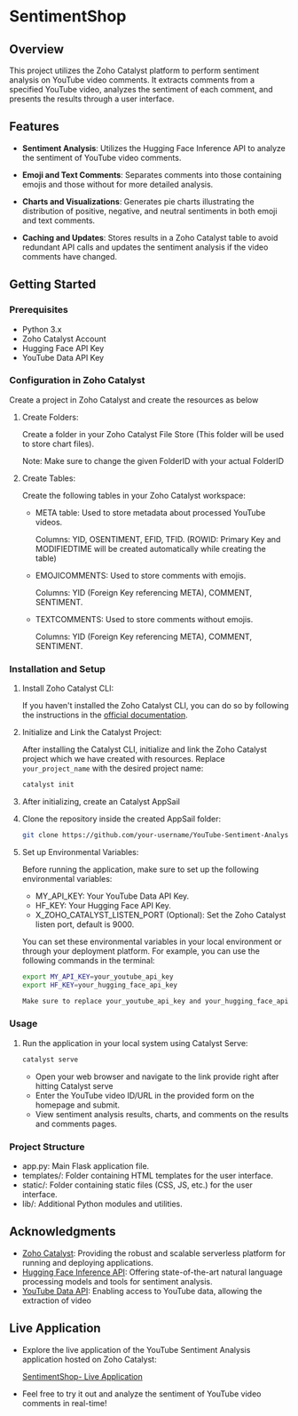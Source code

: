 # SentimentShop

## Overview

This project utilizes the Zoho Catalyst platform to perform sentiment analysis on YouTube video comments. It extracts comments from a specified YouTube video, analyzes the sentiment of each comment, and presents the results through a user interface.

## Features

- **Sentiment Analysis**: Utilizes the Hugging Face Inference API to analyze the sentiment of YouTube video comments.
  
- **Emoji and Text Comments**: Separates comments into those containing emojis and those without for more detailed analysis.
  
- **Charts and Visualizations**: Generates pie charts illustrating the distribution of positive, negative, and neutral sentiments in both emoji and text comments.

- **Caching and Updates**: Stores results in a Zoho Catalyst table to avoid redundant API calls and updates the sentiment analysis if the video comments have changed.

## Getting Started

### Prerequisites

- Python 3.x
- Zoho Catalyst Account
- Hugging Face API Key
- YouTube Data API Key

### Configuration in Zoho Catalyst

Create a project in Zoho Catalyst and create the resources as below 

1. Create Folders:

    Create a folder in your Zoho Catalyst File Store (This folder will be used to store chart files).
    
    Note: Make sure to change the given FolderID with your actual FolderID

2. Create Tables:

    Create the following tables in your Zoho Catalyst workspace:

    - META table: Used to store metadata about processed YouTube videos.
    
        Columns: YID, OSENTIMENT, EFID, TFID. (ROWID: Primary Key and MODIFIEDTIME will be created automatically while creating the table)

    - EMOJICOMMENTS: Used to store comments with emojis.
        
        Columns: YID (Foreign Key referencing META), COMMENT, SENTIMENT.

    - TEXTCOMMENTS: Used to store comments without emojis.
        
        Columns: YID (Foreign Key referencing META), COMMENT, SENTIMENT.

### Installation and Setup

1. Install Zoho Catalyst CLI:

   If you haven't installed the Zoho Catalyst CLI, you can do so by following the instructions in the [official documentation](https://www.zoho.com/catalyst/help/cli/cli-installation-guide.html).

2. Initialize and Link the Catalyst Project:

   After installing the Catalyst CLI, initialize and link the Zoho Catalyst project which we have created with resources. Replace `your_project_name` with the desired project name:

   ```bash
   catalyst init

3. After initializing, create an Catalyst AppSail

4. Clone the repository inside the created AppSail folder:

   ```bash
   git clone https://github.com/your-username/YouTube-Sentiment-Analysis.git

5. Set up Environmental Variables:

    Before running the application, make sure to set up the following environmental variables:

    - MY_API_KEY: Your YouTube Data API Key.
    - HF_KEY: Your Hugging Face API Key.
    - X_ZOHO_CATALYST_LISTEN_PORT (Optional): Set the Zoho Catalyst listen port, default is 9000.

    You can set these environmental variables in your local environment or through your deployment platform. For example, you can use the following commands in the terminal:

    ```bash
    export MY_API_KEY=your_youtube_api_key
    export HF_KEY=your_hugging_face_api_key

    Make sure to replace your_youtube_api_key and your_hugging_face_api_key with your actual API keys.

### Usage
1. Run the application in your local system using Catalyst Serve:

    ```bash
    catalyst serve
    ```

    - Open your web browser and navigate to the link provide right after hitting Catalyst serve
    - Enter the YouTube video ID/URL in the provided form on the homepage and submit.
    - View sentiment analysis results, charts, and comments on the results and comments pages.

### Project Structure
- app.py: Main Flask application file.
- templates/: Folder containing HTML templates for the user interface.
- static/: Folder containing static files (CSS, JS, etc.) for the user interface.
- lib/: Additional Python modules and utilities.

## Acknowledgments
- [Zoho Catalyst](https://www.zoho.com/catalyst/): Providing the robust and scalable serverless platform for running and deploying applications.
- [Hugging Face Inference API](https://huggingface.co/inference-api): Offering state-of-the-art natural language processing models and tools for sentiment analysis.
- [YouTube Data API](https://developers.google.com/youtube/v3): Enabling access to YouTube data, allowing the extraction of video 

## Live Application

- Explore the live application of the YouTube Sentiment Analysis application hosted on Zoho Catalyst:

    [SentimentShop- Live Application](https://youtubeproductreview-10068906480.development.catalystappsail.com/)

- Feel free to try it out and analyze the sentiment of YouTube video comments in real-time!

